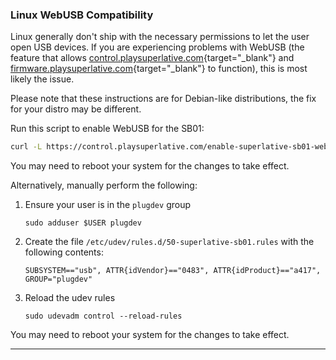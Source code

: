 ### Linux WebUSB Compatibility

<article>

Linux generally don't ship with the necessary permissions to let the user open USB devices. If you are experiencing problems with WebUSB (the feature that allows [control.playsuperlative.com](https://control.playsuperlative.com){target="_blank"} and [firmware.playsuperlative.com](https://firmware.playsuperlative.com){target="_blank"} to function), this is most likely the issue.

Please note that these instructions are for Debian-like distributions, the fix for your distro may be different.

</article>

Run this script to enable WebUSB for the SB01:

```bash
curl -L https://control.playsuperlative.com/enable-superlative-sb01-webusb.sh | sh /dev/stdin
```

You may need to reboot your system for the changes to take effect.

Alternatively, manually perform the following:

1. Ensure your user is in the `plugdev` group
   ```
   sudo adduser $USER plugdev
   ```

2. Create the file `/etc/udev/rules.d/50-superlative-sb01.rules` with the following contents:
   ```
   SUBSYSTEM=="usb", ATTR{idVendor}=="0483", ATTR{idProduct}=="a417", GROUP="plugdev"
   ```

3. Reload the udev rules
   ```
   sudo udevadm control --reload-rules
   ```

You may need to reboot your system for the changes to take effect.

---
